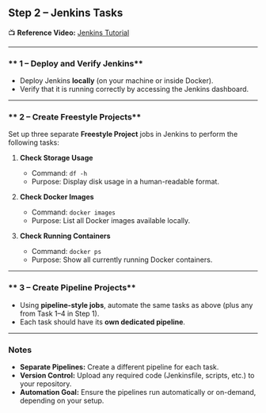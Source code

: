 ## **Step 2 – Jenkins Tasks**

📺 **Reference Video:** [Jenkins Tutorial](https://youtu.be/6YZvp2GwT0A)

---

### ** 1 – Deploy and Verify Jenkins**

* Deploy Jenkins **locally** (on your machine or inside Docker).
* Verify that it is running correctly by accessing the Jenkins dashboard.

---

### ** 2 – Create Freestyle Projects**

Set up three separate **Freestyle Project** jobs in Jenkins to perform the following tasks:

1. **Check Storage Usage**

   * Command: `df -h`
   * Purpose: Display disk usage in a human-readable format.

2. **Check Docker Images**

   * Command: `docker images`
   * Purpose: List all Docker images available locally.

3. **Check Running Containers**

   * Command: `docker ps`
   * Purpose: Show all currently running Docker containers.

---

### ** 3 – Create Pipeline Projects**

* Using **pipeline-style jobs**, automate the same tasks as above (plus any from Task 1–4 in Step 1).
* Each task should have its **own dedicated pipeline**.

---

### **Notes**

* **Separate Pipelines:** Create a different pipeline for each task.
* **Version Control:** Upload any required code (Jenkinsfile, scripts, etc.) to your repository.
* **Automation Goal:** Ensure the pipelines run automatically or on-demand, depending on your setup.


